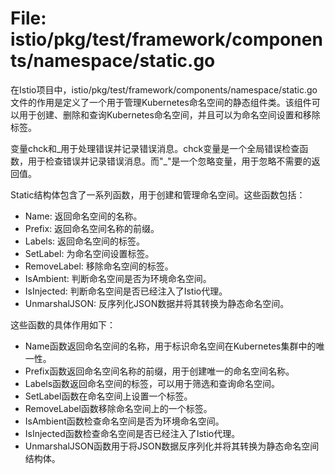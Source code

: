 # File: istio/pkg/test/framework/components/namespace/static.go

在Istio项目中，istio/pkg/test/framework/components/namespace/static.go文件的作用是定义了一个用于管理Kubernetes命名空间的静态组件类。该组件可以用于创建、删除和查询Kubernetes命名空间，并且可以为命名空间设置和移除标签。

变量chck和_用于处理错误并记录错误消息。chck变量是一个全局错误检查函数，用于检查错误并记录错误消息。而"_"是一个忽略变量，用于忽略不需要的返回值。

Static结构体包含了一系列函数，用于创建和管理命名空间。这些函数包括：

- Name: 返回命名空间的名称。
- Prefix: 返回命名空间名称的前缀。
- Labels: 返回命名空间的标签。
- SetLabel: 为命名空间设置标签。
- RemoveLabel: 移除命名空间的标签。
- IsAmbient: 判断命名空间是否为环境命名空间。
- IsInjected: 判断命名空间是否已经注入了Istio代理。
- UnmarshalJSON: 反序列化JSON数据并将其转换为静态命名空间。

这些函数的具体作用如下：

- Name函数返回命名空间的名称，用于标识命名空间在Kubernetes集群中的唯一性。
- Prefix函数返回命名空间名称的前缀，用于创建唯一的命名空间名称。
- Labels函数返回命名空间的标签，可以用于筛选和查询命名空间。
- SetLabel函数在命名空间上设置一个标签。
- RemoveLabel函数移除命名空间上的一个标签。
- IsAmbient函数检查命名空间是否为环境命名空间。
- IsInjected函数检查命名空间是否已经注入了Istio代理。
- UnmarshalJSON函数用于将JSON数据反序列化并将其转换为静态命名空间结构体。

